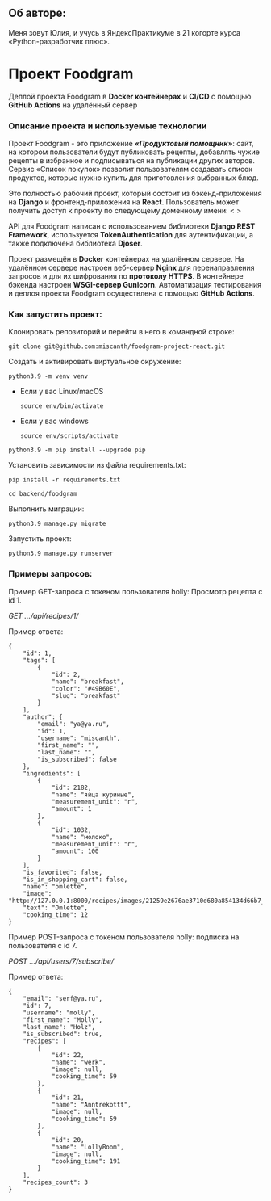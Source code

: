 ## Об авторе:
Меня зовут Юлия, и учусь в ЯндексПрактикуме в 21 когорте курса «Python-разработчик плюс».

# Проект Foodgram
Деплой проекта Foodgram в **Docker контейнерах** и **CI/CD** с помощью **GitHub Actions** на удалённый сервер

### Описание проекта и используемые технологии
Проект Foodgram - это приложение ***«Продуктовый помощник»***: сайт, на котором пользователи будут публиковать рецепты, добавлять чужие рецепты в избранное и подписываться на публикации других авторов. Сервис «Список покупок» позволит пользователям создавать список продуктов, которые нужно купить для приготовления выбранных блюд. 

Это полностью рабочий проект, который состоит из бэкенд-приложения на **Django** и фронтенд-приложения на **React**. Пользователь может получить доступ к проекту по следующему доменному имени: <  >

API для Foodgram написан с использованием библиотеки **Django REST Framework**, используется **TokenAuthentication** для аутентификации, а также подключена библиотека **Djoser**.

Проект размещён в **Docker** контейнерах на удалённом сервере. На удалённом сервере настроен веб-сервер **Nginx** для перенаправления запросов и для их шифрования по **протоколу HTTPS**. В контейнере бэкенда настроен **WSGI-сервер Gunicorn**.
Автоматизация тестирования и деплоя проекта Foodgram осуществлена с помощью **GitHub Actions**.

### Как запустить проект: 
Клонировать репозиторий и перейти в него в командной строке: 
```
git clone git@github.com:miscanth/foodgram-project-react.git
```
Cоздать и активировать виртуальное окружение: 
```
python3.9 -m venv venv 
```
* Если у вас Linux/macOS 

    ```
    source env/bin/activate
    ```
* Если у вас windows 
 
    ```
    source env/scripts/activate 
    ```
```
python3.9 -m pip install --upgrade pip
```
Установить зависимости из файла requirements.txt:
```
pip install -r requirements.txt
```
```
cd backend/foodgram 
```
Выполнить миграции: 
```
python3.9 manage.py migrate 
```
Запустить проект:
```
python3.9 manage.py runserver
```

### Примеры запросов:

Пример GET-запроса с токеном пользователя holly: Просмотр рецепта с id 1.

*GET .../api/recipes/1/*

Пример ответа:
```
{
    "id": 1,
    "tags": [
        {
            "id": 2,
            "name": "breakfast",
            "color": "#49B60E",
            "slug": "breakfast"
        }
    ],
    "author": {
        "email": "ya@ya.ru",
        "id": 1,
        "username": "miscanth",
        "first_name": "",
        "last_name": "",
        "is_subscribed": false
    },
    "ingredients": [
        {
            "id": 2182,
            "name": "яйца куриные",
            "measurement_unit": "г",
            "amount": 1
        },
        {
            "id": 1032,
            "name": "молоко",
            "measurement_unit": "г",
            "amount": 100
        }
    ],
    "is_favorited": false,
    "is_in_shopping_cart": false,
    "name": "omlette",
    "image": "http://127.0.0.1:8000/recipes/images/21259e2676ae3710d680a854134d66b7_586NMPe.jpg",
    "text": "Omlette",
    "cooking_time": 12
}
```
Пример POST-запроса с токеном пользователя holly: подписка на пользователя с id 7.

*POST .../api/users/7/subscribe/*

Пример ответа:
```
{
    "email": "serf@ya.ru",
    "id": 7,
    "username": "molly",
    "first_name": "Molly",
    "last_name": "Holz",
    "is_subscribed": true,
    "recipes": [
        {
            "id": 22,
            "name": "werk",
            "image": null,
            "cooking_time": 59
        },
        {
            "id": 21,
            "name": "Anntrekottt",
            "image": null,
            "cooking_time": 59
        },
        {
            "id": 20,
            "name": "LollyBoom",
            "image": null,
            "cooking_time": 191
        }
    ],
    "recipes_count": 3
}
```
